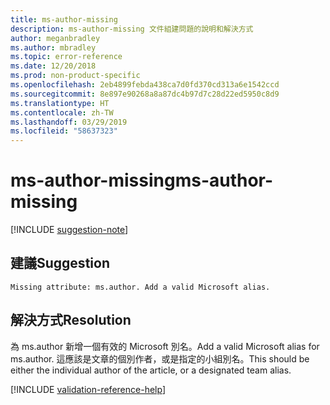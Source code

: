 ```yaml
---
title: ms-author-missing
description: ms-author-missing 文件組建問題的說明和解決方式
author: meganbradley
ms.author: mbradley
ms.topic: error-reference
ms.date: 12/20/2018
ms.prod: non-product-specific
ms.openlocfilehash: 2eb4899febda438ca7d0fd370cd313a6e1542ccd
ms.sourcegitcommit: 8e897e90268a8a87dc4b97d7c28d22ed5950c8d9
ms.translationtype: HT
ms.contentlocale: zh-TW
ms.lasthandoff: 03/29/2019
ms.locfileid: "58637323"
---
```

# <a name="ms-author-missing"></a><span data-ttu-id="25f9c-103">ms-author-missing</span><span class="sxs-lookup"><span data-stu-id="25f9c-103">ms-author-missing</span></span>

[!INCLUDE [suggestion-note](includes/suggestion-note.md)]

## <a name="suggestion"></a><span data-ttu-id="25f9c-104">建議</span><span class="sxs-lookup"><span data-stu-id="25f9c-104">Suggestion</span></span>

`Missing attribute: ms.author. Add a valid Microsoft alias.`

## <a name="resolution"></a><span data-ttu-id="25f9c-105">解決方式</span><span class="sxs-lookup"><span data-stu-id="25f9c-105">Resolution</span></span>

<span data-ttu-id="25f9c-106">為 ms.author 新增一個有效的 Microsoft 別名。</span><span class="sxs-lookup"><span data-stu-id="25f9c-106">Add a valid Microsoft alias for ms.author.</span></span> <span data-ttu-id="25f9c-107">這應該是文章的個別作者，或是指定的小組別名。</span><span class="sxs-lookup"><span data-stu-id="25f9c-107">This should be either the individual author of the article, or a designated team alias.</span></span>

<!--make sure to add this file to your includes folder and verify the path-->
[!INCLUDE [validation-reference-help](includes/validation-reference-help.md)]